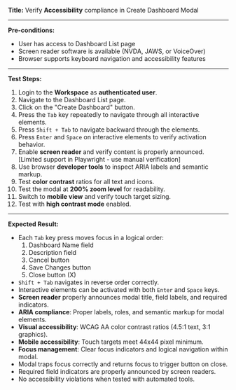 **Title:** Verify **Accessibility** compliance in Create Dashboard Modal

---

**Pre-conditions:**
- User has access to Dashboard List page
- Screen reader software is available (NVDA, JAWS, or VoiceOver)
- Browser supports keyboard navigation and accessibility features

---

**Test Steps:**
1. Login to the **Workspace** as **authenticated user**.
2. Navigate to the Dashboard List page.
3. Click on the "Create Dashboard" button.
4. Press the `Tab` key repeatedly to navigate through all interactive elements.
5. Press `Shift + Tab` to navigate backward through the elements.
6. Press `Enter` and `Space` on interactive elements to verify activation behavior.
7. Enable **screen reader** and verify content is properly announced. [Limited support in Playwright - use manual verification]
8. Use browser **developer tools** to inspect ARIA labels and semantic markup.
9. Test **color contrast** ratios for all text and icons.
10. Test the modal at **200% zoom level** for readability.
11. Switch to **mobile view** and verify touch target sizing.
12. Test with **high contrast mode** enabled.

---

**Expected Result:**
- Each `Tab` key press moves focus in a logical order:
    1. Dashboard Name field
    2. Description field
    3. Cancel button
    4. Save Changes button
    5. Close button (X)
- `Shift + Tab` navigates in reverse order correctly.
- Interactive elements can be activated with both `Enter` and `Space` keys.
- **Screen reader** properly announces modal title, field labels, and required indicators.
- **ARIA compliance**: Proper labels, roles, and semantic markup for modal elements.
- **Visual accessibility**: WCAG AA color contrast ratios (4.5:1 text, 3:1 graphics).
- **Mobile accessibility**: Touch targets meet 44x44 pixel minimum.
- **Focus management**: Clear focus indicators and logical navigation within modal.
- Modal traps focus correctly and returns focus to trigger button on close.
- Required field indicators are properly announced by screen readers.
- No accessibility violations when tested with automated tools.